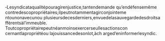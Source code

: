 ‐Lesyndicataqualitépouragirenjustice,tantendemande qu’endéfensemême contredescopropriétaires;ilpeutnotammentagirconjointeme ntounonavecunou plusieursdecesderniers,envuedelasauvegardedesdroitsa fférentsàl’immeuble.
Toutcopropriétairepeutnéanmoinsexercerseullesactionscon cernantlapropriétéou lajouissancedesonlot,àch arged’eninformerlesyndic.
